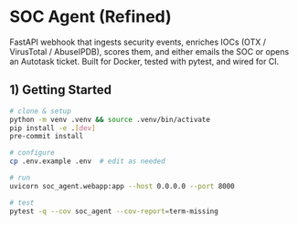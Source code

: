 # SOC Agent (Refined)

FastAPI webhook that ingests security events, enriches IOCs (OTX / VirusTotal / AbuseIPDB), scores them, and either emails the SOC or opens an Autotask ticket. Built for Docker, tested with pytest, and wired for CI.

## 1) Getting Started
```bash
# clone & setup
python -m venv .venv && source .venv/bin/activate
pip install -e .[dev]
pre-commit install

# configure
cp .env.example .env  # edit as needed

# run
uvicorn soc_agent.webapp:app --host 0.0.0.0 --port 8000

# test
pytest -q --cov soc_agent --cov-report=term-missing
